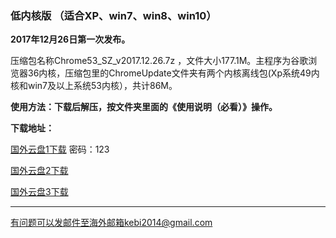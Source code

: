 ### 低内核版 （适合XP、win7、win8、win10）

**2017年12月26日第一次发布。**

压缩包名称Chrome53_SZ_v2017.12.26.7z ，文件大小177.1M。主程序为谷歌浏览器36内核，压缩包里的ChromeUpdate文件夹有两个内核离线包(Xp系统49内核和win7及以上系统53内核），共计86M。

**使用方法：下载后解压，按文件夹里面的《使用说明（必看）》操作。**

**下载地址：**

[国外云盘1下载](https://www.adrive.com/public/H5DSgP/Chrome53_SZ_v2017.12.26.7z) 密码：123

[国外云盘2下载](http://45.32.141.248:8000/f/0aa7dbb2fb/)

[国外云盘3下载](http://108.61.224.82:8000/f/fc462637df/)

***

有问题可以发邮件至海外邮箱kebi2014@gmail.com